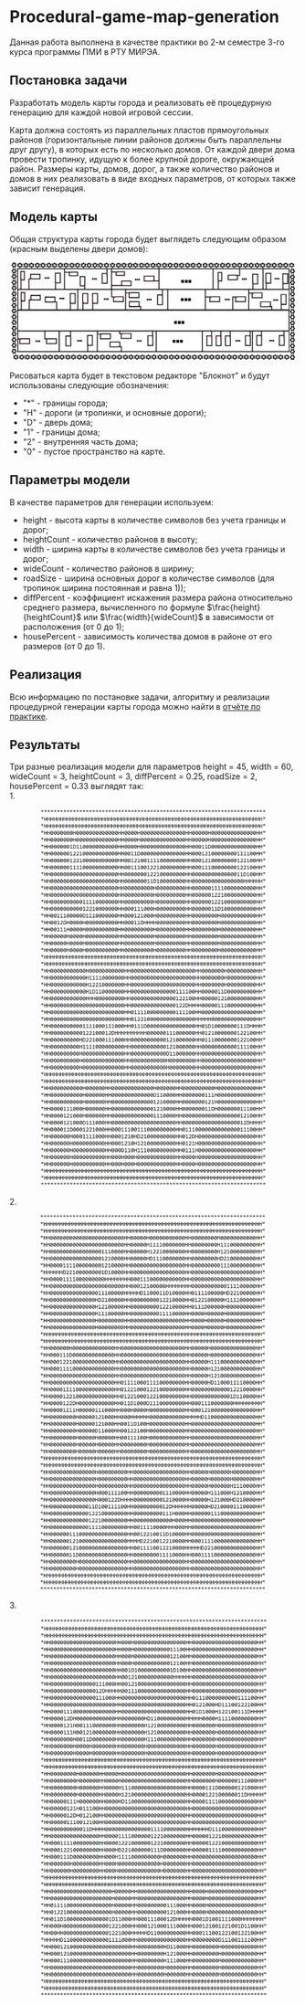 # Procedural-game-map-generation #
Данная работа выполнена в качестве практики во 2-м семестре 3-го курса программы ПМИ в РТУ МИРЭА.

## Постановка задачи ##
Разработать модель карты города и реализовать её процедурную генерацию для каждой новой игровой сессии.

Карта должна состоять из параллельных пластов прямоугольных районов (горизонтальные линии районов должны быть параллельны друг другу), в которых есть по несколько домов. От каждой двери дома провести тропинку, идущую к более крупной дороге, окружающей район. Размеры карты, домов, дорог, а также количество районов и домов в них реализовать в виде входных параметров, от которых также зависит генерация.

## Модель карты ##
Общая структура карты города будет выглядеть следующим образом (красным выделены двери домов):
<p align="center">
    <img src="images/General_structure_of_the_city_map.png" width = "500">
</p>

Рисоваться карта будет в текстовом редакторе "Блокнот" и будут использованы следующие обозначения:
* "*" - границы города;
* "H" - дороги (и тропинки, и основные дороги);
* "D" - дверь дома;
* "1" - границы дома;
* "2" - внутренняя часть дома;
* "0" - пустое пространство на карте.

## Параметры модели ##

В качестве параметров для генерации используем:
* height - высота карты в количестве символов без учета границы и дорог;
* heightCount - количество районов в высоту;
* width - ширина карты в количестве символов без учета границы и дорог;
* wideCount - количество районов в ширину;
* roadSize - ширина основных дорог в количестве символов (для тропинок ширина постоянная и равна 1));
* diffPercent - коэффициент искажения размера района относительно среднего размера, вычисленного по формуле $\frac{height}{heightCount}$ или $\frac{width}{wideCount}$ в зависимости от расположения (от 0 до 1);
* housePercent - зависимость количества домов в районе от его размеров (от 0 до 1).

## Реализация ##

Всю информацию по постановке задачи, алгоритму и реализации процедурной генерации карты города можно найти в [отчёте по практике](https://github.com/thecrazymage/Procedural-game-map-generation/blob/main/%D0%9F%D1%80%D0%B0%D0%BA%D1%82%D0%B8%D0%BA%D0%B0.pdf).

## Результаты ##

Три разные реализация модели для параметров height = 45, width = 60, wideCount = 3, heightCount = 3, diffPercent = 0.25, roadSize = 2, housePercent = 0.33 выглядят так:  
1. 
  <p align="center">
      <img src="images/Example1.png" width=400>
  </p>
2. 
  <p align="center">
      <img src="images/Example2.png" width=400>
  </p>
3. 
  <p align="center">
      <img src="images/Example3.png" width=400>
  </p>
